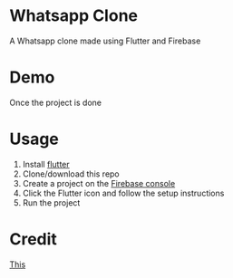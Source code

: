 # Whatsapp Clone

A Whatsapp clone made using Flutter and Firebase

# Demo

Once the project is done

# Usage

1. Install [flutter](https://flutter.dev)
2. Clone/download this repo
3. Create a project on the [Firebase console](https://console.firebase.google.com/)
4. Click the Flutter icon and follow the setup instructions
5. Run the project

# Credit

[This](https://www.youtube.com/watch?v=yqwfP2vXWJQ)
